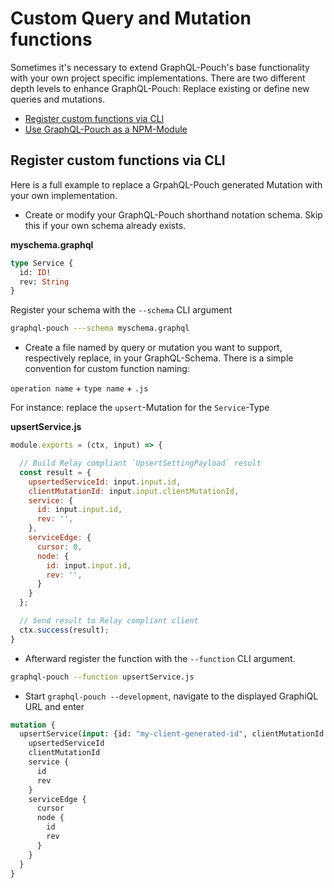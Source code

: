 # Custom Query and Mutation functions

Sometimes it's necessary to extend GraphQL-Pouch's base functionality with your own project specific implementations. There are two different depth levels to enhance GraphQL-Pouch:  Replace existing or define new queries and mutations.

* [Register custom functions via CLI](#register-custom-functions-via-cli)
* [Use GraphQL-Pouch as a NPM-Module](npm-module.md)

## Register custom functions via CLI

Here is a full example to replace a GrpahQL-Pouch generated Mutation with your own implementation.

* Create or modify your GraphQL-Pouch shorthand notation schema. Skip this if your own schema already exists.

__myschema.graphql__
```graphql
type Service {
  id: ID!
  rev: String
}
```

Register your schema with the `--schema` CLI argument

```bash
graphql-pouch ---schema myschema.graphql
```

* Create a file named by query or mutation you want to support, respectively replace, in your GraphQL-Schema. There is a simple convention for custom function naming:

`operation name` + `type name` + `.js`

For instance: replace the `upsert`-Mutation for the `Service`-Type

 __upsertService.js__
```javascript
module.exports = (ctx, input) => {

  // Build Relay compliant `UpsertSettingPayload` result
  const result = {
    upsertedServiceId: input.input.id,
    clientMutationId: input.input.clientMutationId,
    service: {
      id: input.input.id,
      rev: '',
    },
    serviceEdge: {
      cursor: 0,
      node: {
        id: input.input.id,
        rev: '',
      }
    }
  };

  // Send result to Relay compliant client
  ctx.success(result);
}
```

* Afterward register the function with the `--function` CLI argument.

```bash
graphql-pouch --function upsertService.js
```

* Start `graphql-pouch --development`, navigate to the displayed GraphiQL URL and enter

```graphql
mutation {
  upsertService(input: {id: "my-client-generated-id", clientMutationId: "my-client-generated-id"}) {
    upsertedServiceId
    clientMutationId
    service {
      id
      rev
    }
    serviceEdge {
      cursor
      node {
        id
        rev
      }
    }
  }
}
```
